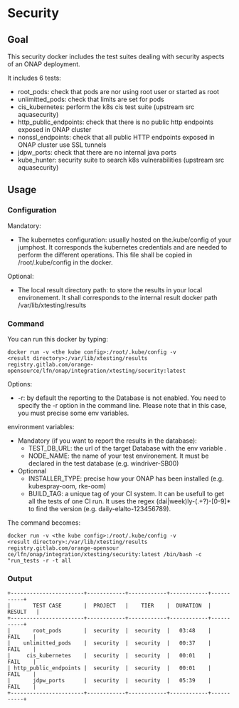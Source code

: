 # Security

## Goal

This security docker includes the test suites dealing with security aspects
of an ONAP deployment.

It includes 6 tests:

* root_pods: check that pods are nor using root user or started as root
* unlimitted_pods: check that limits are set for pods
* cis_kubernetes: perform the k8s cis test suite (upstream src aquasecurity)
* http_public_endpoints: check that there is no public http endpoints exposed in
  ONAP cluster
* nonssl_endpoints: check that all public HTTP endpoints exposed in ONAP
  cluster use SSL tunnels
* jdpw_ports: check that there are no internal java ports
* kube_hunter: security suite to search k8s vulnerabilities (upstream src
  aquasecurity)

## Usage

### Configuration

Mandatory:

* The kubernetes configuration: usually hosted on the.kube/config of your
  jumphost. It corresponds the kubernetes credentials and are needed to perform
  the different operations. This file shall be copied in /root/.kube/config in
  the docker.

Optional:

* The local result directory path: to store the results in your local
  environement. It shall corresponds to the internal result docker path
  /var/lib/xtesting/results

### Command

You can run this docker by typing:

```
docker run -v <the kube config>:/root/.kube/config -v
<result directory>:/var/lib/xtesting/results
registry.gitlab.com/orange-opensource/lfn/onap/integration/xtesting/security:latest
```

Options:

* -r: by default the reporting to the Database is not enabled. You need to
  specify the -r option in the command line. Please note that in this case, you
  must precise some env variables.

environment variables:

* Mandatory (if you want to report the results in the database):
  * TEST_DB_URL: the url of the target Database with the env variable .
  * NODE_NAME: the name of your test environement. It must be declared in the
    test database (e.g. windriver-SB00)
* Optionnal
  * INSTALLER_TYPE: precise how your ONAP has been installed (e.g. kubespray-oom,
  rke-oom)
  * BUILD_TAG: a unique tag of your CI system. It can be usefull to get all the
    tests of one CI run. It uses the regex (dai|week)ly-(.+?)-[0-9]* to find the
    version (e.g. daily-elalto-123456789).

The command becomes:

```
docker run -v <the kube config>:/root/.kube/config -v
<result directory>:/var/lib/xtesting/results registry.gitlab.com/orange-opensour
ce/lfn/onap/integration/xtesting/security:latest /bin/bash -c "run_tests -r -t all
```

### Output

```
+-----------------------+------------+------------+------------+-----------+
|       TEST CASE       |  PROJECT   |    TIER    |  DURATION  |  RESULT   |
+-----------------------+------------+------------+------------+-----------+
|       root_pods       |  security  |  security  |   03:48    |   FAIL    |
|    unlimitted_pods    |  security  |  security  |   00:37    |   FAIL    |
|     cis_kubernetes    |  security  |  security  |   00:01    |   FAIL    |
| http_public_endpoints |  security  |  security  |   00:01    |   FAIL    |
|       jdpw_ports      |  security  |  security  |   05:39    |   FAIL    |
+-----------------------+------------+------------+------------+-----------+
```
